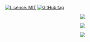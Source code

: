 [![License: MIT](https://img.shields.io/badge/License-MIT-yellow.svg)](https://opensource.org/licenses/MIT)
[![GitHub tag](https://img.shields.io/github/tag/Naereen/StrapDown.js.svg)](https://GitHub.com/dhruvsheth-ai/HapticCV)


<p align="center">
  <img src="https://user-images.githubusercontent.com/67831664/119235481-65862500-bb50-11eb-9902-5da12bade6c7.png">
</p>

<p align="center">
  <img src="https://user-images.githubusercontent.com/67831664/119235392-f7d9f900-bb4f-11eb-9701-bdf2bfd0f7b6.png">
</p>


<p align="center">
  <img src="https://user-images.githubusercontent.com/67831664/119235539-a3834900-bb50-11eb-9b82-1d2c1fd87b76.png">
</p>
